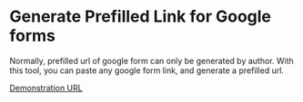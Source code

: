 # Generate Prefilled Link for Google forms

Normally, prefilled url of google form can only be generated by author. 
With this tool, you can paste any google form link, and generate a prefilled url.

[Demonstration URL](https://johnnyip.com/google-form-prefilled/)
